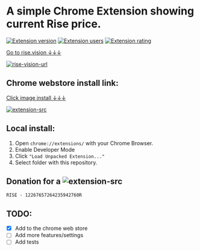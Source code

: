 # A simple Chrome Extension showing current Rise price.

[![Extension version](https://badgen.net/chrome-web-store/v/onmpfndopnppalmnpmikclkhdlbhebcn)][extension-src]
[![Extension users](https://badgen.net/chrome-web-store/users/onmpfndopnppalmnpmikclkhdlbhebcn)][extension-src]
[![Extension rating](https://badgen.net/chrome-web-store/stars/onmpfndopnppalmnpmikclkhdlbhebcn)][extension-src]

[Go to rise.vision ↓↓↓][rise-vision-url]

[![rise-vision-url](https://i.gyazo.com/e891ece99b6525c7f886768010cd8016.png)][rise-vision-url]
## Chrome webstore install link:

[Click image install ↓↓↓][extension-src]

[![extension-src](https://i.gyazo.com/f622624526ed43128a6d485cfe3c4b08.png)][extension-src]

## Local install:
1. Open `chrome://extensions/` with your Chrome Browser.
2. Enable Developer Mode
3. Click `"Load Unpacked Extension..."`
4. Select folder with this repository.

## Donation for a ![extension-src](https://i.gyazo.com/082a59964320ef0fe4ac1f05bca5c60a.png)


~~~
RISE - 12267657264235942760R
~~~

## TODO:
- [X] Add to the chrome web store
- [ ] Add more features/settings
- [ ] Add tests

[extension-src]: https://chrome.google.com/webstore/detail/rise-ticker/onmpfndopnppalmnpmikclkhdlbhebcn
[rise-vision-url]: https://rise.vision/
